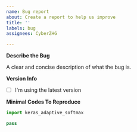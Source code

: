 ```yaml
---
name: Bug report
about: Create a report to help us improve
title: ''
labels: bug
assignees: CyberZHG

---
```


**Describe the Bug**

A clear and concise description of what the bug is.

**Version Info**

* [ ] I'm using the latest version

**Minimal Codes To Reproduce**

```python
import keras_adaptive_softmax

pass
```
